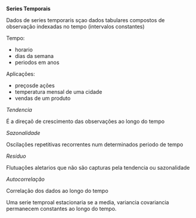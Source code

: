 **Series Temporais**

Dados de series temporaris sçao dados tabulares compostos de observação indexadas no tempo (intervalos constantes)

Tempo: 
- horario
- dias da semana
- periodos em anos

Aplicações:
- preçosde ações
- temperatura mensal de uma cidade
- vendas de um produto

_Tendencia_

É a direçaõ de crescimento das observações ao longo do tempo

_Sazonalidade_

Oscilações repetitivas recorrentes num determinados periodo de tempo

_Residuo_

Flutuações aletarios que não são capturas pela tendencia ou sazonalidade

_Autocorrelação_

Correlação dos dados ao longo do tempo

Uma serie temproal estacionaria se a media, variancia covariancia permanecem constantes ao longo do tempo.

